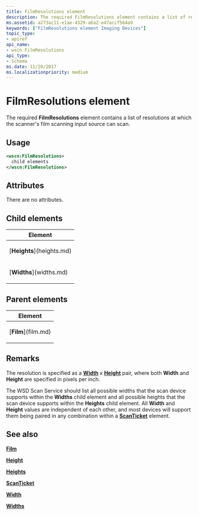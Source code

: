 ```yaml
---
title: FilmResolutions element
description: The required FilmResolutions element contains a list of resolutions at which the scanner's film scanning input source can scan.
ms.assetid: a273ac11-e1ae-4329-a6a2-e47accf564a9
keywords: ["FilmResolutions element Imaging Devices"]
topic_type:
- apiref
api_name:
- wscn FilmResolutions
api_type:
- Schema
ms.date: 11/28/2017
ms.localizationpriority: medium
---
```


# FilmResolutions element


The required **FilmResolutions** element contains a list of resolutions at which the scanner's film scanning input source can scan.

Usage
-----

```xml
<wscn:FilmResolutions>
  child elements
</wscn:FilmResolutions>
```

Attributes
----------

There are no attributes.

## Child elements


<table>
<colgroup>
<col width="100%" />
</colgroup>
<thead>
<tr class="header">
<th>Element</th>
</tr>
</thead>
<tbody>
<tr class="odd">
<td><p>[<strong>Heights</strong>](heights.md)</p></td>
</tr>
<tr class="even">
<td><p>[<strong>Widths</strong>](widths.md)</p></td>
</tr>
</tbody>
</table>

## Parent elements


<table>
<colgroup>
<col width="100%" />
</colgroup>
<thead>
<tr class="header">
<th>Element</th>
</tr>
</thead>
<tbody>
<tr class="odd">
<td><p>[<strong>Film</strong>](film.md)</p></td>
</tr>
</tbody>
</table>

Remarks
-------

The resolution is specified as a [**Width**](width.md) x [**Height**](height.md) pair, where both **Width** and **Height** are specified in pixels per inch.

The WSD Scan Service should list all possible widths that the scan device supports within the **Widths** child element and all possible heights that the scan device supports within the **Heights** child element. All **Width** and **Height** values are independent of each other, and most devices will support them being paired in any combination within a [**ScanTicket**](scanticket.md) element.

## See also


[**Film**](film.md)

[**Height**](height.md)

[**Heights**](heights.md)

[**ScanTicket**](scanticket.md)

[**Width**](width.md)

[**Widths**](widths.md)

 

 






